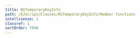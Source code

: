 ```yaml
---
title: NSTemporaryKeyInfo
path: /EJScript/Classes/NSTemporaryKeyInfo/Member functions
intellisense: 1
classref: 1
sortOrder: 7948
---
```





